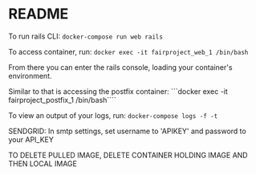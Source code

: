 # README

To run rails CLI:
```docker-compose run web rails```

To access container, run:
```docker exec -it fairproject_web_1 /bin/bash```

From there you can enter the rails console, loading your container's environment.

Similar to that is accessing the postfix container:
```docker exec -it fairproject_postfix_1 /bin/bash````

To view an output of your logs, run:
```docker-compose logs -f -t```

SENDGRID:
In smtp settings, set username to 'APIKEY' and password to your API_KEY

TO DELETE PULLED IMAGE, DELETE CONTAINER HOLDING IMAGE AND THEN LOCAL IMAGE
